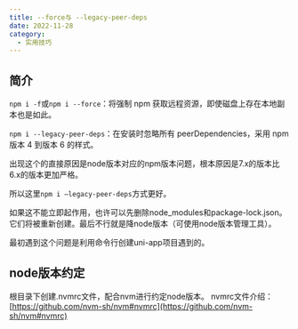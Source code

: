 ```yaml
---
title: --force与 --legacy-peer-deps
date: 2022-11-28
category:
  - 实用技巧
---
```



<!-- more -->


## 简介
`npm i -f`或`npm i --force`：将强制 npm 获取远程资源，即使磁盘上存在本地副本也是如此。

`npm i --legacy-peer-deps`：在安装时忽略所有 peerDependencies，采用 npm 版本 4 到版本 6 的样式。

出现这个的直接原因是node版本对应的npm版本问题，根本原因是7.x的版本比6.x的版本更加严格。

所以这里`npm i –legacy-peer-deps`方式更好。

如果这不能立即起作用，也许可以先删除node_modules和package-lock.json。它们将被重新创建。最后不行就是降node版本（可使用node版本管理工具）。

最初遇到这个问题是利用命令行创建uni-app项目遇到的。

## node版本约定

根目录下创建.nvmrc文件，配合nvm进行约定node版本。
nvmrc文件介绍：[https://github.com/nvm-sh/nvm#nvmrc](https://github.com/nvm-sh/nvm#nvmrc)
